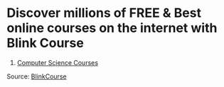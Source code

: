 # Discover millions of FREE & Best online courses on the internet with Blink Course

1. [Computer Science Courses](https://www.blinkcourse.com/Computer-Science-s-35)

Source: [BlinkCourse](https://www.blinkcourse.com)

